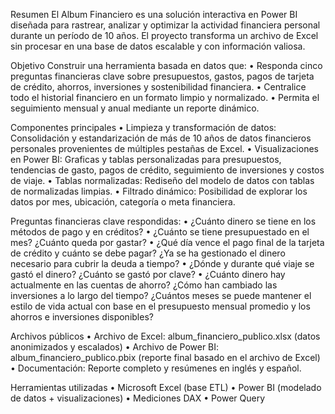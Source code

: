 Resumen
El Album Financiero es una solución interactiva en Power BI diseñada para rastrear, analizar y optimizar la actividad financiera personal durante un período de 10 años. El proyecto transforma un archivo de Excel sin procesar en una base de datos escalable y con información valiosa.

Objetivo
Construir una herramienta basada en datos que:
•	Responda cinco preguntas financieras clave sobre presupuestos, gastos, pagos de tarjeta de crédito, ahorros, inversiones y sostenibilidad financiera.
•	Centralice todo el historial financiero en un formato limpio y normalizado.
•	Permita el seguimiento mensual y anual mediante un reporte dinámico.

Componentes principales
•	Limpieza y transformación de datos: Consolidación y estandarización de más de 10 años de datos financieros personales provenientes de múltiples pestañas de Excel.
•	Visualizaciones en Power BI: Graficas y tablas personalizadas para presupuestos, tendencias de gasto, pagos de crédito, seguimiento de inversiones y costos de viaje.
•	Tablas normalizadas: Rediseño del modelo de datos con tablas de normalizadas limpias.
•	Filtrado dinámico: Posibilidad de explorar los datos por mes, ubicación, categoría o meta financiera.

Preguntas financieras clave respondidas:
•	¿Cuánto dinero se tiene en los métodos de pago y en créditos?
•	¿Cuánto se tiene presupuestado en el mes? ¿Cuánto queda por gastar?
•	¿Qué día vence el pago final de la tarjeta de crédito y cuánto se debe pagar? ¿Ya se ha gestionado el dinero necesario para cubrir la deuda a tiempo?
•	¿Dónde y durante qué viaje se gastó el dinero? ¿Cuánto se gastó por clave?
•	¿Cuánto dinero hay actualmente en las cuentas de ahorro? ¿Cómo han cambiado las inversiones a lo largo del tiempo? ¿Cuántos meses se puede mantener el estilo de vida actual con base en el presupuesto mensual promedio y los ahorros e inversiones disponibles?

Archivos públicos
•	Archivo de Excel: album_financiero_publico.xlsx (datos anonimizados y escalados)
•	Archivo de Power BI: album_financiero_publico.pbix (reporte final basado en el archivo de Excel)
•	Documentación: Reporte completo y resúmenes en inglés y español.

Herramientas utilizadas
•	Microsoft Excel (base ETL)
•	Power BI (modelado de datos + visualizaciones)
•	Mediciones DAX
•	Power Query
